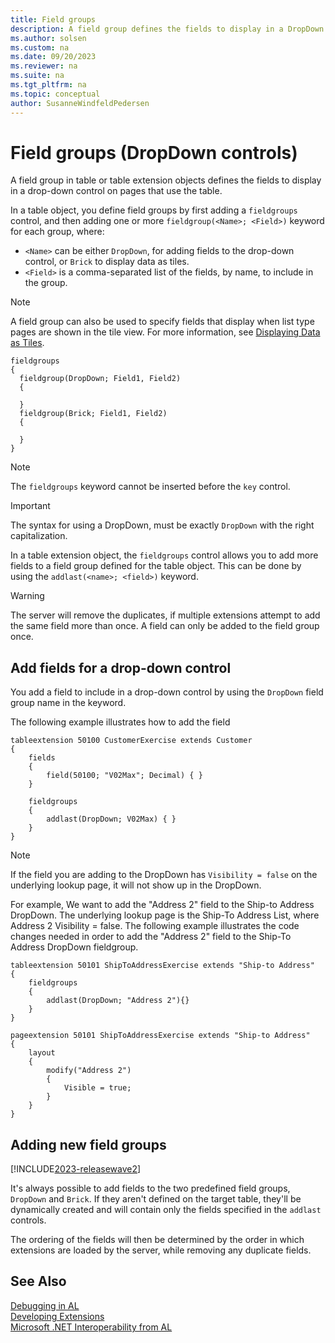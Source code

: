 ```yaml
---
title: Field groups
description: A field group defines the fields to display in a DropDown control in Dynamics 365 Business Central. 
ms.author: solsen
ms.custom: na
ms.date: 09/20/2023
ms.reviewer: na
ms.suite: na
ms.tgt_pltfrm: na
ms.topic: conceptual
author: SusanneWindfeldPedersen
---
```


# Field groups (DropDown controls)

A field group in table or table extension objects defines the fields to display in a drop-down control on pages that use the table. 

In a table object, you define field groups by first adding a `fieldgroups` control, and then adding one or more `fieldgroup(<Name>; <Field>)` keyword for each group, where:

- `<Name>` can be either `DropDown`, for adding fields to the drop-down control, or `Brick` to display data as tiles.
- `<Field>` is a comma-separated list of the fields, by name, to include in the group.  

> [!NOTE]
> A field group can also be used to specify fields that display when list type pages are shown in the tile view. For more information, see [Displaying Data as Tiles](devenv-lists-as-tiles.md).

```AL
fieldgroups
{
  fieldgroup(DropDown; Field1, Field2)
  {
        
  }
  fieldgroup(Brick; Field1, Field2)
  {
        
  }
}
```
> [!NOTE]  
> The `fieldgroups` keyword cannot be inserted before the `key` control.

> [!IMPORTANT]  
> The syntax for using a DropDown, must be exactly `DropDown` with the right capitalization.


In a table extension object, the `fieldgroups` control allows you to add more fields to a field group defined for the table object. This can be done by using the `addlast(<name>; <field>)` keyword.
<!--
In order to add fields to a field group, you create a table extension and specify the `fieldgroups` control and the fields you want to append to the field group. 
 

> [!NOTE]  
> You can only place the fields at the end of the field group members list using the `addlast` keyword. 

-->

> [!WARNING]  
> The server will remove the duplicates, if multiple extensions attempt to add the same field more than once. A field can only be added to the field group once.

## Add fields for a drop-down control

You add a field to include in a drop-down control by using the `DropDown` field group name in the keyword.

The following example illustrates how to add the field 

```AL
tableextension 50100 CustomerExercise extends Customer
{
    fields
    {
        field(50100; "V02Max"; Decimal) { }
    }
   
    fieldgroups
    {
        addlast(DropDown; V02Max) { }
    }
}
```

> [!NOTE]
> If the field you are adding to the DropDown has `Visibility = false` on the underlying lookup page, it will not show up in the DropDown. 

For example, We want to add the "Address 2" field to the Ship-to Address DropDown. 
The underlying lookup page is the Ship-To Address List, where Address 2 Visibility = false. 
The following example illustrates the code changes needed in order to add the "Address 2" field to the Ship-To Address DropDown fieldgroup.

```AL
tableextension 50101 ShipToAddressExercise extends "Ship-to Address"
{
    fieldgroups
    {
        addlast(DropDown; "Address 2"){}
    }
}

pageextension 50101 ShipToAddressExercise extends "Ship-to Address"
{
    layout
    {
        modify("Address 2")
        {
            Visible = true;
        }
    }
}
```

## Adding new field groups

[!INCLUDE[2023-releasewave2](../includes/2023-releasewave2.md)]

It's always possible to add fields to the two predefined field groups, `DropDown` and `Brick`. If they aren't defined on the target table, they'll be dynamically created and will contain only the fields specified in the `addlast` controls.

The ordering of the fields will then be determined by the order in which extensions are loaded by the server, while removing any duplicate fields.

<!--
## Define fields to display in tile view

To specify which fields are included in a tile for a record in a list page object, you use the `Brick` field group name. The following example defines the `Brick` field group that includes two fields of a table object:

```
table 50101 MyTable
{
    DataClassification = ToBeClassified;
    
    
    fields
    
    {
        field(1;MyField1; Integer)
        {
            DataClassification = ToBeClassified;
            
        }
        field(2;MyField2; Integer)
        {
            DataClassification = ToBeClassified;
            
        }
    }

    keys
    {
        key(PK; MyField)
        {
            Clustered = true;
        }
    }

    fieldgroups
    {
        fieldgroup(Brick; MyField1, MyField2)
        {
            
        }
    }

```
-->
## See Also

[Debugging in AL](devenv-debugging.md)  
[Developing Extensions](devenv-dev-overview.md)  
[Microsoft .NET Interoperability from AL](devenv-get-started-call-dotnet-from-al.md)  
